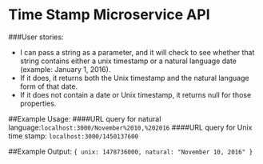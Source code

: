 # Time Stamp Microservice API
###User stories:
- I can pass a string as a parameter, and it will check to see whether that string contains either a unix timestamp or a natural language date (example: January 1, 2016).
- If it does, it returns both the Unix timestamp and the natural language form of that date.
- If it does not contain a date or Unix timestamp, it returns null for those properties.

##Example Usage:
####URL query for natural language:`localhost:3000/November%2010,%202016`
####URL query for Unix time stamp: `localhost:3000/1450137600` 

##Example Output:
`{ unix: 1478736000, natural: "November 10, 2016" }`
